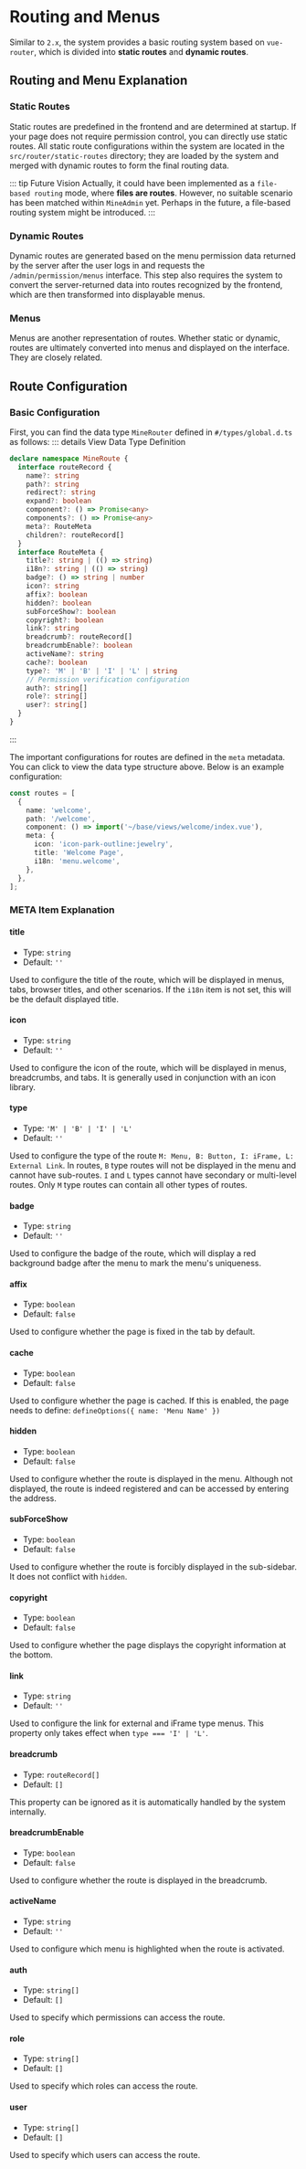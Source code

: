 # Routing and Menus

Similar to `2.x`, the system provides a basic routing system based on `vue-router`, which is divided into **static routes** and **dynamic routes**.

## Routing and Menu Explanation

### Static Routes
Static routes are predefined in the frontend and are determined at startup. If your page does not require permission control, you can directly use static routes. All static route configurations within the system are located in the `src/router/static-routes` directory; they are loaded by the system and merged with dynamic routes to form the final routing data.

::: tip Future Vision
Actually, it could have been implemented as a `file-based routing` mode, where **files are routes**. However, no suitable scenario has been matched within `MineAdmin` yet. Perhaps in the future, a file-based routing system might be introduced.
:::

### Dynamic Routes
Dynamic routes are generated based on the menu permission data returned by the server after the user logs in and requests the `/admin/permission/menus` interface. This step also requires the system to convert the server-returned data into routes recognized by the frontend, which are then transformed into displayable menus.

### Menus
Menus are another representation of routes. Whether static or dynamic, routes are ultimately converted into menus and displayed on the interface. They are closely related.

## Route Configuration

### Basic Configuration
First, you can find the data type `MineRouter` defined in `#/types/global.d.ts` as follows:
::: details View Data Type Definition
```ts
declare namespace MineRoute {
  interface routeRecord {
    name?: string
    path?: string
    redirect?: string
    expand?: boolean
    component?: () => Promise<any>
    components?: () => Promise<any>
    meta?: RouteMeta
    children?: routeRecord[]
  }
  interface RouteMeta {
    title?: string | (() => string)
    i18n?: string | (() => string)
    badge?: () => string | number
    icon?: string
    affix?: boolean
    hidden?: boolean
    subForceShow?: boolean
    copyright?: boolean
    link?: string
    breadcrumb?: routeRecord[]
    breadcrumbEnable?: boolean
    activeName?: string
    cache?: boolean
    type?: 'M' | 'B' | 'I' | 'L' | string
    // Permission verification configuration
    auth?: string[]
    role?: string[]
    user?: string[]
  }
}
```
:::

The important configurations for routes are defined in the `meta` metadata. You can click to view the data type structure above. Below is an example configuration:

```ts {6-10}
const routes = [
  {
    name: 'welcome',
    path: '/welcome',
    component: () => import('~/base/views/welcome/index.vue'),
    meta: {
      icon: 'icon-park-outline:jewelry',
      title: 'Welcome Page',
      i18n: 'menu.welcome',
    },
  },
];
```

### META Item Explanation

#### title
- Type: `string`
- Default: `''`

Used to configure the title of the route, which will be displayed in menus, tabs, browser titles, and other scenarios. If the `i18n` item is not set, this will be the default displayed title.

#### icon
- Type: `string`
- Default: `''`

Used to configure the icon of the route, which will be displayed in menus, breadcrumbs, and tabs. It is generally used in conjunction with an icon library.

#### type
- Type: `'M' | 'B' | 'I' | 'L'`
- Default: `''`

Used to configure the type of the route `M: Menu, B: Button, I: iFrame, L: External Link`. In routes, `B` type routes will not be displayed in the menu and cannot have sub-routes. `I` and `L` types cannot have secondary or multi-level routes. Only `M` type routes can contain all other types of routes.

#### badge
- Type: `string`
- Default: `''`

Used to configure the badge of the route, which will display a red background badge after the menu to mark the menu's uniqueness.

#### affix
- Type: `boolean`
- Default: `false`

Used to configure whether the page is fixed in the tab by default.

#### cache
- Type: `boolean`
- Default: `false`

Used to configure whether the page is cached. If this is enabled, the page needs to define:
`defineOptions({ name: 'Menu Name' })`

#### hidden
- Type: `boolean`
- Default: `false`

Used to configure whether the route is displayed in the menu. Although not displayed, the route is indeed registered and can be accessed by entering the address.

#### subForceShow
- Type: `boolean`
- Default: `false`

Used to configure whether the route is forcibly displayed in the sub-sidebar. It does not conflict with `hidden`.

#### copyright
- Type: `boolean`
- Default: `false`

Used to configure whether the page displays the copyright information at the bottom.

#### link
- Type: `string`
- Default: `''`

Used to configure the link for external and iFrame type menus. This property only takes effect when `type === 'I' | 'L'`.

#### breadcrumb
- Type: `routeRecord[]`
- Default: `[]`

This property can be ignored as it is automatically handled by the system internally.

#### breadcrumbEnable
- Type: `boolean`
- Default: `false`

Used to configure whether the route is displayed in the breadcrumb.

#### activeName
- Type: `string`
- Default: `''`

Used to configure which menu is highlighted when the route is activated.

#### auth
- Type: `string[]`
- Default: `[]`

Used to specify which permissions can access the route.

#### role
- Type: `string[]`
- Default: `[]`

Used to specify which roles can access the route.

#### user
- Type: `string[]`
- Default: `[]`

Used to specify which users can access the route.